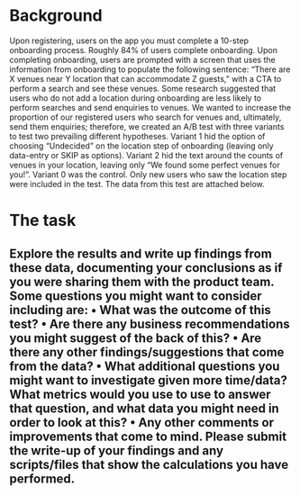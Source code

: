 <h1>Background</h1>
Upon registering, users on the app you must complete a 10-step onboarding process. Roughly 84% of users complete onboarding. Upon completing onboarding, users are prompted with a screen that uses the information from onboarding to populate the following sentence: “There are X venues near Y location that can accommodate Z guests,” with a CTA to perform a search and see these venues. Some research suggested that users who do not add a location during onboarding are less likely to perform searches and send enquiries to venues. 
We wanted to increase the proportion of our registered users who search for venues and, ultimately, send them enquiries; therefore, we created an A/B test with three variants to test two prevailing different hypotheses. 
Variant 1 hid the option of choosing “Undecided” on the location step of onboarding (leaving only data-entry or SKIP as options). 
Variant 2 hid the text around the counts of venues in your location, leaving only “We found some perfect venues for you!”. 
Variant 0 was the control. 
Only new users who saw the location step were included in the test.
The data from this test are attached below.

<h1>The task</h1>
<h2>Explore the results and write up findings from these data, documenting your conclusions as if you were sharing them with the product team. Some questions you might want to consider including are:</h>
•	What was the outcome of this test?
•	Are there any business recommendations you might suggest of the back of this?
•	Are there any other findings/suggestions that come from the data?
•	What additional questions you might want to investigate given more time/data? What metrics would you use to use to answer that question, and what data you might need in order to look at this?
•	Any other comments or improvements that come to mind.
Please submit the write-up of your findings and any scripts/files that show the calculations you have performed.
